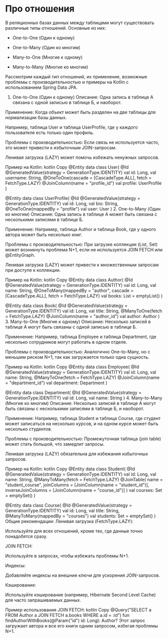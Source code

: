 # Про отношения

В реляционных базах данных между таблицами могут существовать различные типы отношений. Основные из них:

* One-to-One (Один к одному)

* One-to-Many (Один ко многим)

* Many-to-One (Многие к одному)

* Many-to-Many (Многие ко многим)

Рассмотрим каждый тип отношений, их применение, возможные проблемы с производительностью и примеры на Kotlin с использованием Spring Data JPA.

1. One-to-One (Один к одному)
Описание:
Одна запись в таблице А связана с одной записью в таблице Б, и наоборот.

Применение:
Когда объект может быть разделен на две таблицы для нормализации базы данных.

Например, таблица User и таблица UserProfile, где у каждого пользователя есть только один профиль.

Проблемы с производительностью:
Если связь не используется часто, это может привести к избыточным JOIN-запросам.

Ленивая загрузка (LAZY) может помочь избежать ненужных запросов.

Пример на Kotlin:
kotlin
Copy
@Entity
data class User(
    @Id @GeneratedValue(strategy = GenerationType.IDENTITY)
    val id: Long,
    val username: String,
    @OneToOne(cascade = [CascadeType.ALL], fetch = FetchType.LAZY)
    @JoinColumn(name = "profile_id")
    val profile: UserProfile
)
 
@Entity
data class UserProfile(
    @Id @GeneratedValue(strategy = GenerationType.IDENTITY)
    val id: Long,
    val bio: String,
    @OneToOne(mappedBy = "profile")
    val user: User
)
2. One-to-Many (Один ко многим)
Описание:
Одна запись в таблице А может быть связана с несколькими записями в таблице Б.

Применение:
Например, таблица Author и таблица Book, где у одного автора может быть несколько книг.

Проблемы с производительностью:
При загрузке коллекции (List, Set) может возникнуть проблема N+1, если не используется JOIN FETCH или @EntityGraph.

Ленивая загрузка (LAZY) может привести к множественным запросам при доступе к коллекции.

Пример на Kotlin:
kotlin
Copy
@Entity
data class Author(
    @Id @GeneratedValue(strategy = GenerationType.IDENTITY)
    val id: Long,
    val name: String,
    @OneToMany(mappedBy = "author", cascade = [CascadeType.ALL], fetch = FetchType.LAZY)
    val books: List<Book> = emptyList()
)

@Entity
data class Book(
    @Id @GeneratedValue(strategy = GenerationType.IDENTITY)
    val id: Long,
    val title: String,
    @ManyToOne(fetch = FetchType.LAZY)
    @JoinColumn(name = "author_id")
    val author: Author
)
3. Many-to-One (Многие к одному)
Описание:
Несколько записей в таблице А могут быть связаны с одной записью в таблице Б.

Применение:
Например, таблица Employee и таблица Department, где несколько сотрудников могут работать в одном отделе.

Проблемы с производительностью:
Аналогично One-to-Many, но с меньшим риском N+1, так как загружается только одна сущность.

Пример на Kotlin:
kotlin
Copy
@Entity
data class Employee(
    @Id @GeneratedValue(strategy = GenerationType.IDENTITY)
    val id: Long,
    val name: String,
    @ManyToOne(fetch = FetchType.LAZY)
    @JoinColumn(name = "department_id")
    val department: Department
)

@Entity
data class Department(
    @Id @GeneratedValue(strategy = GenerationType.IDENTITY)
    val id: Long,
    val name: String
)
4. Many-to-Many (Многие ко многим)
Описание:
Несколько записей в таблице А могут быть связаны с несколькими записями в таблице Б, и наоборот.

Применение:
Например, таблица Student и таблица Course, где студент может записаться на несколько курсов, и на одном курсе может быть несколько студентов.

Проблемы с производительностью:
Промежуточная таблица (join table) может стать большой, что замедлит запросы.

Ленивая загрузка (LAZY) обязательна для избежания избыточных запросов.

Пример на Kotlin:
kotlin
Copy
@Entity
data class Student(
    @Id @GeneratedValue(strategy = GenerationType.IDENTITY)
    val id: Long,
    val name: String,
    @ManyToMany(fetch = FetchType.LAZY)
    @JoinTable(
        name = "student_course",
        joinColumns = [JoinColumn(name = "student_id")],
        inverseJoinColumns = [JoinColumn(name = "course_id")]
    )
    val courses: Set<Course> = emptySet()
)

@Entity
data class Course(
    @Id @GeneratedValue(strategy = GenerationType.IDENTITY)
    val id: Long,
    val title: String,
    @ManyToMany(mappedBy = "courses")
    val students: Set<Student> = emptySet()
)
Общие рекомендации:
Ленивая загрузка (FetchType.LAZY):

Используйте для всех отношений, кроме тех, где данные точно понадобятся сразу.

JOIN FETCH:

Используйте в запросах, чтобы избежать проблемы N+1.

Индексы:

Добавляйте индексы на внешние ключи для ускорения JOIN-запросов.

Кэширование:

Используйте кэширование (например, Hibernate Second Level Cache) для часто запрашиваемых данных.

Пример использования JOIN FETCH:
kotlin
Copy
@Query("SELECT a FROM Author a JOIN FETCH a.books WHERE a.id = :id")
fun findAuthorWithBooks(@Param("id") id: Long): Author?
Этот запрос загружает автора и все его книги одним запросом, избегая проблемы N+1.

